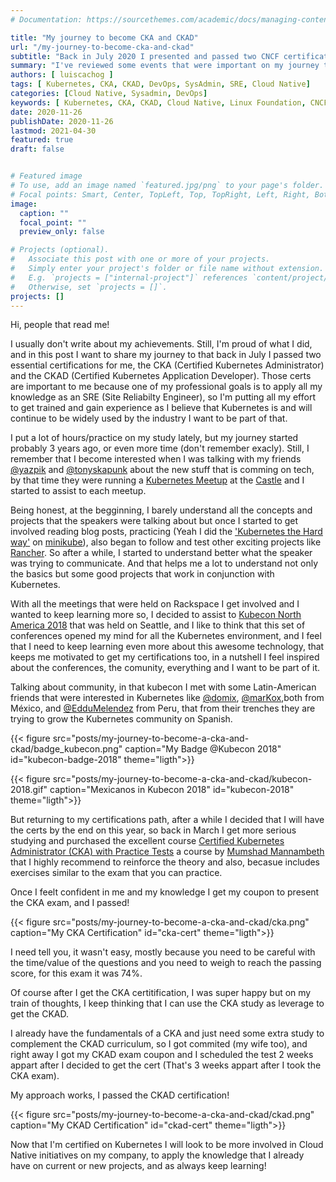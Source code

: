```yaml
---
# Documentation: https://sourcethemes.com/academic/docs/managing-content/

title: "My journey to become CKA and CKAD"
url: "/my-journey-to-become-cka-and-ckad"
subtitle: "Back in July 2020 I presented and passed two CNCF certification exams"
summary: "I've reviewed some events that were important on my journey to became became a CKA and CKAD engineer"
authors: [ luiscachog ]
tags: [ Kubernetes, CKA, CKAD, DevOps, SysAdmin, SRE, Cloud Native]
categories: [Cloud Native, Sysadmin, DevOps]
keywords: [ Kubernetes, CKA, CKAD, Cloud Native, Linux Foundation, CNCF]
date: 2020-11-26
publishDate: 2020-11-26
lastmod: 2021-04-30
featured: true
draft: false


# Featured image
# To use, add an image named `featured.jpg/png` to your page's folder.
# Focal points: Smart, Center, TopLeft, Top, TopRight, Left, Right, BottomLeft, Bottom, BottomRight.
image:
  caption: ""
  focal_point: ""
  preview_only: false

# Projects (optional).
#   Associate this post with one or more of your projects.
#   Simply enter your project's folder or file name without extension.
#   E.g. `projects = ["internal-project"]` references `content/project/deep-learning/index.md`.
#   Otherwise, set `projects = []`.
projects: []
---
```


Hi, people that read me!

I usually don't write about my achievements. Still, I'm proud of what I did, and in this post I want to share my journey to that back in July I passed two essential certifications for me,
the CKA (Certified Kubernetes Administrator) and the CKAD (Certified Kubernetes Application Developer).
Those certs are important to me because one of my professional goals is to apply all my knowledge as an SRE (Site Reliabilty Engineer),
so I'm putting all my effort to get trained and gain experience as I believe that Kubernetes is and will continue to be widely used by the industry I want to be part of that.

I put a lot of hours/practice on my study lately, but my journey started probably 3 years ago, or even more time (don't remember exacly).
Still, I remember that I become interested when I was talking with my friends [@yazpik](https://twitter.com/yazpik) and [@tonyskapunk](https://twitter.com/tonyskapunk)
about the new stuff that is comming on tech, by that time they were running a [Kubernetes Meetup](https://www.meetup.com/Kubernetes-San-Antonio/)
at the [Castle](https://rackspace.com) and I started to assist to each meetup.

Being honest, at the begginning, I barely understand all the concepts and projects that the speakers were talking about but once I started to get involved reading blog posts,
practicing (Yeah I did the ['Kubernetes the Hard way'](https://github.com/kelseyhightower/kubernetes-the-hard-way) on [minikube](https://kubernetes.io/docs/tasks/tools/install-minikube/)),
also began to follow and test other exciting projects like [Rancher](https://rancher.com/).
So after a while, I started to understand better what the speaker was trying to communicate.
And that helps me a lot to understand not only the basics but some good projects that work in conjunction with Kubernetes.

With all the meetings that were held on Rackspace I get involved and I wanted to keep learning more so,
I decided to assist to [Kubecon North America 2018](https://events19.linuxfoundation.org/events/kubecon-cloudnativecon-north-america-2018/) that was held on Seattle,
and I like to think that this set of conferences opened my mind for all the Kubernetes environment,
and I feel that I need to keep learning even more about this awesome technology, that keeps me motivated to get my certifications too,
in a nutshell I feel inspired about the conferences, the comunity, everything and I want to be part of it.

Talking about community, in that kubecon I met with some Latin-American friends that were interested in Kubernetes like
[@domix](https://twitter.com/domix), [@marKox](https://twitter.com/_marKox),both from México, and [@EdduMelendez](https://twitter.com/EdduMelendez) from Peru,
that from their trenches they are trying to grow the Kubernetes community on Spanish.

{{< figure src="posts/my-journey-to-become-a-cka-and-ckad/badge_kubecon.png" caption="My Badge @Kubecon 2018" id="kubecon-badge-2018" theme="ligth">}}

{{< figure src="posts/my-journey-to-become-a-cka-and-ckad/kubecon-2018.gif" caption="Mexicanos in Kubecon 2018" id="kubecon-2018" theme="ligth">}}

But returning to my certifications path, after a while I decided that I will have the certs by the end on this year, so back in March I get more serious studying and purchased the excellent course
[Certified Kubernetes Administrator (CKA) with Practice Tests](https://www.udemy.com/course/certified-kubernetes-administrator-with-practice-tests/) a course by
[Mumshad Mannambeth](https://twitter.com/mmumshad) that I highly recommend to reinforce the theory and also,
becasue includes exercises similar to the exam that you can practice.

Once I feelt confident in me and my knowledge I get my coupon to present the CKA exam, and I passed!

{{< figure src="posts/my-journey-to-become-a-cka-and-ckad/cka.png" caption="My CKA Certification" id="cka-cert" theme="ligth">}}

I need tell you, it wasn't easy, mostly because you need to be careful with the time/value of the questions and you need to weigh to reach the passing score, for this exam it was 74%.

Of course after I get the CKA certitification, I was super happy but on my train of thoughts, I keep thinking that I can use the CKA study as leverage to get the CKAD.

I already have the fundamentals of a CKA and just need some extra study to complement the CKAD curriculum, so I got commited (my wife too),
and right away I got my CKAD exam coupon and I scheduled the test 2 weeks appart after I decided to get the cert
(That's 3 weeks appart after I took the CKA exam).

My approach works, I passed the CKAD certification!

{{< figure src="posts/my-journey-to-become-a-cka-and-ckad/ckad.png" caption="My CKAD Certification" id="ckad-cert" theme="ligth">}}

Now that I'm certified on Kubernetes I will look to be more involved in Cloud Native initiatives on my company,
to apply the knowledge that I already have on current or new projects, and as always keep learning!
